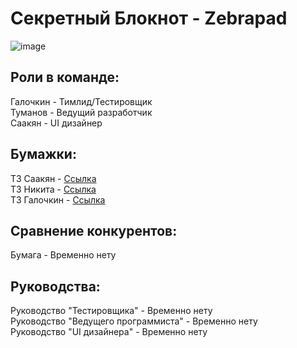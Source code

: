 # Секретный Блокнот - Zebrapad
![image](https://github.com/galochkinev/notepad/assets/157801003/1b59dd68-7f61-4aee-92da-931e2a326f2e)

## Роли в команде:

Галочкин - Тимлид/Тестировщик          
Туманов - Ведущий разработчик            
Саакян - UI дизайнер             

## Бумажки:

ТЗ Саакян - [Ссылка](https://disk.yandex.ru/i/XCZiyu-AaswEhQ)           
ТЗ Никита - [Ссылка](https://disk.yandex.ru/i/bU8voe7V2WySFQ)             
ТЗ Галочкин - [Ссылка](https://disk.yandex.ru/i/RpOeCieaj9MgjA)             

## Сравнение конкурентов:

Бумага - Временно нету            

## Руководства:

Руководство "Тестировщика" - Временно нету              
Руководство "Ведущего программиста" - Временно нету               
Руководство "UI дизайнера" - Временно нету               
